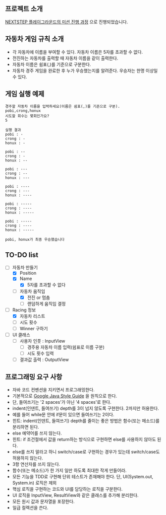 ## 프로젝트 소개
[NEXTSTEP 플레이그라운드의 미션 진행 과정](https://github.com/next-step/nextstep-docs/blob/master/playground/README.md)
으로 진행되었습니다. 

자동차 게임 규칙 소개 
---
- 각 자동차에 이름을 부여할 수 있다. 자동차 이름은 5자를 초과할 수 없다.
- 전진하는 자동차를 출력할 때 자동차 이름을 같이 출력한다.
- 자동차 이름은 쉼표(,)를 기준으로 구분한다.
- 자동차 경주 게임을 완료한 후 누가 우승했는지를 알려준다. 우승자는 한명 이상일 수 있다.

게임 실행 예제
---
```
경주할 자동차 이름을 입력하세요(이름은 쉼표(,)를 기준으로 구분).
pobi,crong,honux
시도할 회수는 몇회인가요?
5

실행 결과
pobi : -
crong : -
honux : -

pobi : --
crong : -
honux : --

pobi : ---
crong : --
honux : ---

pobi : ----
crong : ---
honux : ----

pobi : -----
crong : ----
honux : -----

pobi : -----
crong : ----
honux : -----

pobi, honux가 최종 우승했습니다
```

TO-DO list
---
- [ ] 자동차 만들기
    - [X] Position
    - [X] Name
        - [X] 5자를 초과할 수 없다
    - [ ] 자동차 움직임
        - [X] 전진 or 멈춤
        - [ ] 랜덤하게 움직임 결정 
- [ ] Racing 정보
    - [X] 자동차 리스트 
    - [ ] 시도 횟수
    - [ ] Winner 구하기
- [ ] UI 클래스
    - [ ] 사용자 인풋 : InputView
      - [ ] 경주용 자동차 이름 입력(쉼표로 이름 구분)
      - [ ] 시도 횟수 입력
    - [ ] 결과값 출력 : OutputView

프로그래밍 요구 사항
---
- 자바 코드 컨벤션을 지키면서 프로그래밍한다. 
- 기본적으로 [Google Java Style Guide](https://google.github.io/styleguide/javaguide.html)
  을 원칙으로 한다.
- 단, 들여쓰기는 '2 spaces'가 아닌 '4 spaces'로 한다.
- indent(인덴트, 들여쓰기) depth를 3이 넘지 않도록 구현한다. 2까지만 허용한다.
- 예를 들어 while문 안에 if문이 있으면 들여쓰기는 2이다.
- 힌트: indent(인덴트, 들여쓰기) depth를 줄이는 좋은 방법은 함수(또는 메소드)를 분리하면 된다.
- else 예약어를 쓰지 않는다.
- 힌트: if 조건절에서 값을 return하는 방식으로 구현하면 else를 사용하지 않아도 된다.
- else를 쓰지 말라고 하니 switch/case로 구현하는 경우가 있는데 switch/case도 허용하지 않는다.
- 3항 연산자를 쓰지 않는다.
- 함수(또는 메소드)가 한 가지 일만 하도록 최대한 작게 만들어라.
- 모든 기능을 TDD로 구현해 단위 테스트가 존재해야 한다. 단, UI(System.out, System.in) 로직은 제외
- 핵심 로직을 구현하는 코드와 UI를 담당하는 로직을 구분한다.
- UI 로직을 InputView, ResultView와 같은 클래스를 추가해 분리한다.
- 모든 원시 값과 문자열을 포장한다.
- 일급 컬렉션을 쓴다.